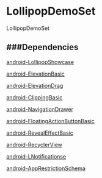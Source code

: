 LollipopDemoSet
===============

LollipopDemoSet


###Dependencies
------
[android-LollipopShowcase](https://github.com/mikepenz/Android-LollipopShowcase)

[android-ElevationBasic](https://github.com/googlesamples/android-ElevationBasic)

[android-ElevationDrag](https://github.com/googlesamples/android-ElevationDrag)

[android-ClippingBasic](https://github.com/googlesamples/android-ClippingBasic)

[android-NavigationDrawer](https://github.com/googlesamples/android-NavigationDrawer)

[android-FloatingActionButtonBasic](https://github.com/googlesamples/android-FloatingActionButtonBasic)

[android-RevealEffectBasic](https://github.com/googlesamples/android-RevealEffectBasic)

[android-RecyclerView](https://github.com/googlesamples/android-RecyclerView)

[android-LNotificationse](https://github.com/googlesamples/android-LNotifications)

[android-AppRestrictionSchema](https://github.com/googlesamples/android-AppRestrictionSchema)

